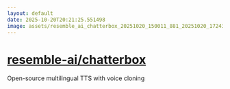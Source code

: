 ```yaml
---
layout: default
date: 2025-10-20T20:21:25.551498
image: assets/resemble_ai_chatterbox_20251020_150011_881_20251020_172439--20251020T192439341--cropped.png
---
```


# [resemble-ai/chatterbox](https://github.com/resemble-ai/chatterbox/)

Open-source multilingual TTS with voice cloning
